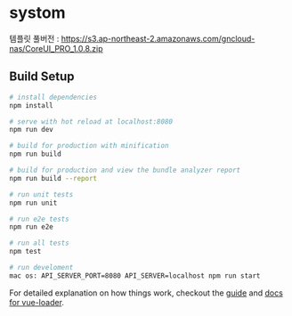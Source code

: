 # systom

템플릿 풀버전 :  	https://s3.ap-northeast-2.amazonaws.com/gncloud-nas/CoreUI_PRO_1.0.8.zip

## Build Setup

``` bash
# install dependencies
npm install

# serve with hot reload at localhost:8080
npm run dev

# build for production with minification
npm run build

# build for production and view the bundle analyzer report
npm run build --report

# run unit tests
npm run unit

# run e2e tests
npm run e2e

# run all tests
npm test

# run develoment
mac os: API_SERVER_PORT=8080 API_SERVER=localhost npm run start
```

For detailed explanation on how things work, checkout the [guide](http://vuejs-templates.github.io/webpack/) and [docs for vue-loader](http://vuejs.github.io/vue-loader).
